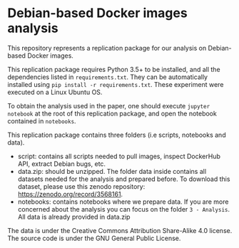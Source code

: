 # Debian-based Docker images analysis
This repository represents a replication package for our analysis on Debian-based Docker images.

This replication package requires Python 3.5+ to be installed, and all the dependencies listed in ``requirements.txt``.
They can be automatically installed using ``pip install -r requirements.txt``. 
These experiment were executed on a Linux Ubuntu OS.

To obtain the analysis used in the paper, one should execute ``jupyter notebook`` at the root of this replication package, and open the notebook contained in ``notebooks``.

This replication package contains three folders (i.e scripts, notebooks and data).
- script: contains all scripts needed to pull images, inspect DockerHub API, extract Debian bugs, etc.
- data.zip: should be unzipped. The folder data inside contains all datasets needed for the analysis and prepared before. To download this dataset, please use this zenodo repository: https://zenodo.org/record/3568161.
- notebooks: contains notebooks where we prepare data. If you are more concerned about the analysis you can focus on the folder ``3 - Analysis``. All data is already provided in data.zip

The data is under the Creative Commons Attribution Share-Alike 4.0 license.
The source code is under the GNU General Public License.
